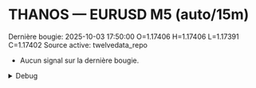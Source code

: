 # THANOS — EURUSD M5 (auto/15m)
Dernière bougie: 2025-10-03 17:50:00  O=1.17406  H=1.17406  L=1.17391  C=1.17402
Source active: twelvedata_repo

- Aucun signal sur la dernière bougie.

<details><summary>Debug</summary>

- TD_API_KEY manquant.

</details>